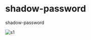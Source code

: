 # shadow-password
shadow-password

![s1](https://raw.githubusercontent.com/c4pt000/shadow-password/main/github-fuzz-clipboard-select-pass.png)
